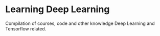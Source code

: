 # Learning Deep Learning

Compilation of courses, code and other knowledge Deep Learning and Tensorflow related.
